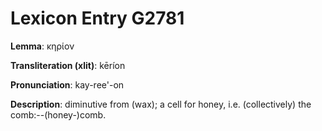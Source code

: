 # Lexicon Entry G2781

**Lemma**: κηρίον

**Transliteration (xlit)**: kēríon

**Pronunciation**: kay-ree'-on

**Description**:
diminutive from  (wax); a cell for honey, i.e. (collectively) the comb:--(honey-)comb.
